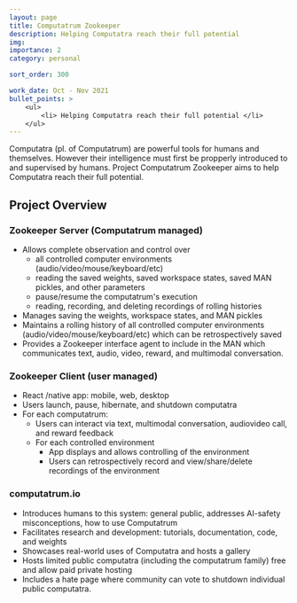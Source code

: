 ```yaml
---
layout: page
title: Computatrum Zookeeper
description: Helping Computatra reach their full potential
img: 
importance: 2
category: personal

sort_order: 300

work_date: Oct - Nov 2021
bullet_points: >
    <ul>
        <li> Helping Computatra reach their full potential </li>
    </ul>
---
```


Computatra (pl. of Computatrum) are powerful tools for humans and themselves. However their intelligence must first be propperly introduced to and supervised by humans. Project Computatrum Zookeeper aims to help Computatra reach their full potential.

## Project Overview

### Zookeeper Server (Computatrum managed)
- Allows complete observation and control over 
    - all controlled computer environments (audio/video/mouse/keyboard/etc)
    - reading the saved weights, saved workspace states, saved MAN pickles, and other parameters
    - pause/resume the computatrum's execution
    - reading, recording, and deleting recordings of rolling histories
- Manages saving the weights, workspace states, and MAN pickles
- Maintains a rolling history of all controlled computer environments (audio/video/mouse/keyboard/etc) which can be retrospectively saved
- Provides a Zookeeper interface agent to include in the MAN which communicates text, audio, video, reward, and multimodal conversation.

### Zookeeper Client (user managed)
- React /native app: mobile, web, desktop
- Users launch, pause, hibernate, and shutdown computatra
- For each computatrum:
    - Users can interact via text, multimodal conversation, audiovideo call, and reward feedback 
    - For each controlled environment
        - App displays and allows controlling of the environment
        - Users can retrospectively record and view/share/delete recordings of the environment

### computatrum.io
- Introduces humans to this system: general public, addresses AI-safety misconceptions, how to use Computatrum
- Facilitates research and development: tutorials, documentation, code, and weights
- Showcases real-world uses of Computatra and hosts a gallery
- Hosts limited public computatra (including the computatrum family) free and allow paid private hosting
- Includes a hate page where community can vote to shutdown individual public computatra.